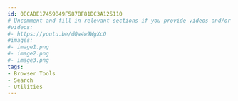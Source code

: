 ```yaml
---
id: 0ECADE17459B49F587BF81DC3A125110
# Uncomment and fill in relevant sections if you provide videos and/or images
#videos:
#- https://youtu.be/dQw4w9WgXcQ
#images:
#- image1.png
#- image2.png
#- image3.png
tags:
- Browser Tools
- Search
- Utilities
---
```

